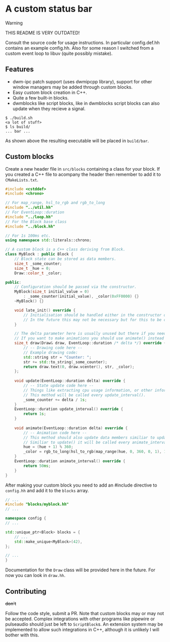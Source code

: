 # A custom status bar

> [!WARNING]
> THIS README IS VERY OUTDATED!
>
> Consult the source code for usage instructions.
> In particular config.def.hh contains an example config.hh.
> Also for some reason I switched from a custom event loop to libuv (quite possibly mistake).

## Features
- dwm-ipc patch support (uses dwmipcpp library), support for other window managers may be added through custom blocks.
- Easy custom block creation in C++.
- Quite a few built-in blocks.
- dwmblocks like script blocks, like in dwmblocks script blocks can also update when they recieve a signal.

```command
$ ./build.sh
<a lot of stuff>
$ ls build/
... bar ...
```

As shown above the resulting executable will be placed in `build/bar`.

## Custom blocks
Create a new header file in `src/blocks` containing a class for your block.
If you created a C++ file to acompany the header then remember to add it to `CMakeLists.txt`.

```cpp
#include <cstddef>
#include <chrono>

// For map_range, hsl_to_rgb and rgb_to_long
#include "../util.hh"
// For EventLoop::duration
#include "../loop.hh"
// For the Block base class
#include "../block.hh"

// For 1s 100ms etc.
using namespace std::literals::chrono;

// A custom block is a C++ class deriving from Block.
class MyBlock : public Block {
    // Block state can be stored as data members.
    size_t _some_counter;
    size_t _hue = 0;
    Draw::color_t _color;

public:
    // Configuration should be passed via the constructor.
    MyBlock(size_t initial_value = 0)
        : _some_counter(initial_value), _color(0xFF0000) {}
    ~MyBlock() {}

    void late_init() override {
        // Initialisation should be handled either in the constructor or here if encountering static initialisation order issues.
        // In the future this may not be necessary but for this to be changed configuration will have to be handled a bit differently.
    }

    // The delta parameter here is usually unused but there if you need it.
    // If you want to make animations you should use animate() instead as draw() will only be called when necessary.
    size_t draw(Draw& draw, EventLoop::duration /* delta */) override {
        // -- Drawing code here --
        // Example drawing code:
        std::string str = "Counter: ";
        str += std::to_string(_some_counter);
        return draw.text(0, draw.vcenter(), str, _color);
    };
    
    void update(EventLoop::duration delta) override {
        // -- State update code here --
        // Things like extracting cpu usage information, or other information gathering should happen here.
        // This method will be called every update_interval().
        _some_counter += delta / 1s;
    }
    EventLoop::duration update_interval() override {
        return 1s;
    }
    
    void animate(EventLoop::duration delta) override {
        // -- Animation code here --
        // This method should also update data members similiar to update(), it's provided so that animations could be implemented independent of more resource intensive information gathering.
        // Similiar to update() it will be called every animate_interval().
        hue = (hue + 1) % 360;
        _color = rgb_to_long(hsl_to_rgb(map_range(hue, 0, 360, 0, 1), 1., .5));
    }
    EventLoop::duration animate_interval() override {
        return 50ms;
    }
}
```

After making your custom block you need to add an #include directive to `config.hh` and add it to the `blocks` array.

```cpp
// ...
#include "blocks/myblock.hh"
// ...

namespace config {
// ...

std::unique_ptr<Block> blocks = {
    // ...
    std::make_unique<MyBlock>(42),
};

// ...
}
```

Documentation for the `Draw` class will be provided here in the future.
For now you can look in `draw.hh`.

## Contributing
~~don't~~

Follow the code style, submit a PR.
Note that custom blocks may or may not be accepted.
Complex integrations with other programs like pipewire or pulseaudio should just be left to `ScriptBlock`s.
An extension system may be implemented to allow such integrations in C++, although it is unlikely I will bother with this.
